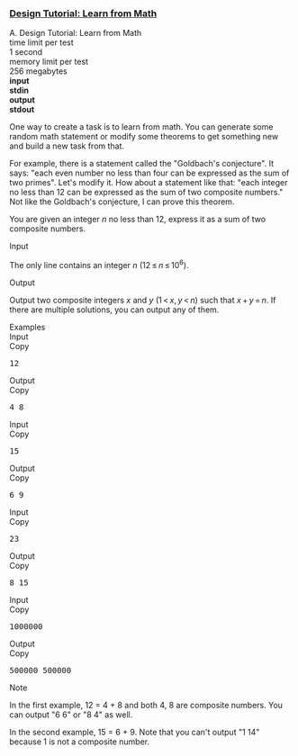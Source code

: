 <h3><a href="https://codeforces.com/contest/472/problem/A" target="_blank" rel="noopener noreferrer">Design Tutorial: Learn from Math</a></h3>

<div class="header"><div class="title">A. Design Tutorial: Learn from Math</div><div class="time-limit"><div class="property-title">time limit per test</div>1 second</div><div class="memory-limit"><div class="property-title">memory limit per test</div>256 megabytes</div><div class="input-file input-standard" style="font-weight: bold"><div class="property-title">input</div>stdin</div><div class="output-file output-standard" style="font-weight: bold"><div class="property-title">output</div>stdout</div></div><div><p>One way to create a task is to learn from math. You can generate some random math statement or modify some theorems to get something new and build a new task from that.</p><p>For example, there is a statement called the "Goldbach's conjecture". It says: "each even number no less than four can be expressed as the sum of two primes". Let's modify it. How about a statement like that: "each integer no less than 12 can be expressed as the sum of two composite numbers." Not like the Goldbach's conjecture, I can prove this theorem.</p><p>You are given an integer <span class="tex-span"><i>n</i></span> no less than 12, express it as a sum of two composite numbers.</p></div><div class="input-specification"><div class="section-title">Input</div><p>The only line contains an integer <span class="tex-span"><i>n</i></span> <span class="tex-span">(12 ≤ <i>n</i> ≤ 10<sup class="upper-index">6</sup>)</span>.</p></div><div class="output-specification"><div class="section-title">Output</div><p>Output two composite integers <span class="tex-span"><i>x</i></span> and <span class="tex-span"><i>y</i></span> <span class="tex-span">(1 < <i>x</i>, <i>y</i> < <i>n</i>)</span> such that <span class="tex-span"><i>x</i> + <i>y</i> = <i>n</i></span>. If there are multiple solutions, you can output any of them.</p></div><div class="sample-tests"><div class="section-title">Examples</div><div class="sample-test"><div class="input"><div class="title">Input<div title="Copy" data-clipboard-target="#id008961828694104176" id="id008445218231944701" class="input-output-copier">Copy</div></div><pre id="id008961828694104176">12<br></pre></div><div class="output"><div class="title">Output<div title="Copy" data-clipboard-target="#id00766466495307355" id="id006118783357700421" class="input-output-copier">Copy</div></div><pre id="id00766466495307355">4 8<br></pre></div><div class="input"><div class="title">Input<div title="Copy" data-clipboard-target="#id003636018063516856" id="id0010468731610606907" class="input-output-copier">Copy</div></div><pre id="id003636018063516856">15<br></pre></div><div class="output"><div class="title">Output<div title="Copy" data-clipboard-target="#id004525988344183548" id="id009832889524580709" class="input-output-copier">Copy</div></div><pre id="id004525988344183548">6 9<br></pre></div><div class="input"><div class="title">Input<div title="Copy" data-clipboard-target="#id0008210559067410705" id="id0015977618394285842" class="input-output-copier">Copy</div></div><pre id="id0008210559067410705">23<br></pre></div><div class="output"><div class="title">Output<div title="Copy" data-clipboard-target="#id005580677628719368" id="id002814595616500244" class="input-output-copier">Copy</div></div><pre id="id005580677628719368">8 15<br></pre></div><div class="input"><div class="title">Input<div title="Copy" data-clipboard-target="#id00050887202768864825" id="id007024624305194829" class="input-output-copier">Copy</div></div><pre id="id00050887202768864825">1000000<br></pre></div><div class="output"><div class="title">Output<div title="Copy" data-clipboard-target="#id0035684906203875466" id="id005139152309882364" class="input-output-copier">Copy</div></div><pre id="id0035684906203875466">500000 500000<br></pre></div></div></div><div class="note"><div class="section-title">Note</div><p>In the first example, 12 = 4 + 8 and both 4, 8 are composite numbers. You can output "6 6" or "8 4" as well.</p><p>In the second example, 15 = 6 + 9. Note that you can't output "1 14" because 1 is not a composite number.</p></div>